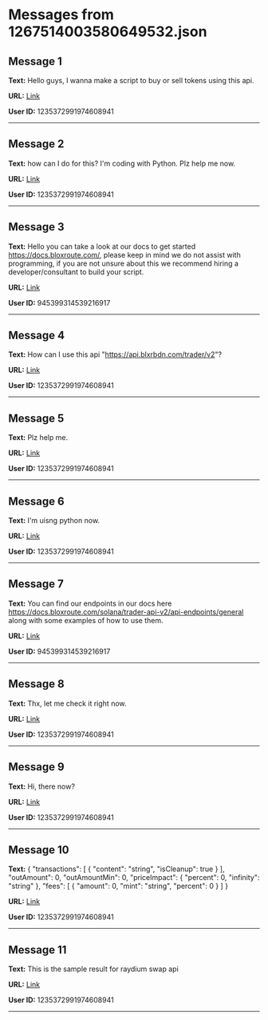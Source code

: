 # Messages from 1267514003580649532.json

## Message 1

**Text:** Hello guys, I wanna make a script to buy or sell tokens using this api.

**URL:** [Link](https://discord.com/channels/638409433860407300/638411171233398824/1267514003580649532)

**User ID:** 1235372991974608941

---

## Message 2

**Text:** how can I do for this?
I'm coding with Python. Plz help me now.

**URL:** [Link](https://discord.com/channels/638409433860407300/638411171233398824/1267514172409909390)

**User ID:** 1235372991974608941

---

## Message 3

**Text:** Hello you can take a look at our docs to get started https://docs.bloxroute.com/, please keep in mind we do not assist with programming, if you are not unsure about this we recommend hiring a developer/consultant to build your script.

**URL:** [Link](https://discord.com/channels/638409433860407300/638411171233398824/1267515560317423616)

**User ID:** 945399314539216917

---

## Message 4

**Text:** How can I use this api "https://api.blxrbdn.com/trader/v2"?

**URL:** [Link](https://discord.com/channels/638409433860407300/638411171233398824/1267579099627524137)

**User ID:** 1235372991974608941

---

## Message 5

**Text:** Plz help me.

**URL:** [Link](https://discord.com/channels/638409433860407300/638411171233398824/1267579123115495586)

**User ID:** 1235372991974608941

---

## Message 6

**Text:** I'm uisng python now.

**URL:** [Link](https://discord.com/channels/638409433860407300/638411171233398824/1267579184939536384)

**User ID:** 1235372991974608941

---

## Message 7

**Text:** You can find our endpoints in our docs here https://docs.bloxroute.com/solana/trader-api-v2/api-endpoints/general along with some examples of how to use them.

**URL:** [Link](https://discord.com/channels/638409433860407300/638411171233398824/1267582030665744425)

**User ID:** 945399314539216917

---

## Message 8

**Text:** Thx, let me check it right now.

**URL:** [Link](https://discord.com/channels/638409433860407300/638411171233398824/1267582313726869567)

**User ID:** 1235372991974608941

---

## Message 9

**Text:** Hi, there now?

**URL:** [Link](https://discord.com/channels/638409433860407300/638411171233398824/1268224625645719725)

**User ID:** 1235372991974608941

---

## Message 10

**Text:** {
  "transactions": [
    {
      "content": "string",
      "isCleanup": true
    }
  ],
  "outAmount": 0,
  "outAmountMin": 0,
  "priceImpact": {
    "percent": 0,
    "infinity": "string"
  },
  "fees": [
    {
      "amount": 0,
      "mint": "string",
      "percent": 0
    }
  ]
}

**URL:** [Link](https://discord.com/channels/638409433860407300/638411171233398824/1268224761868324874)

**User ID:** 1235372991974608941

---

## Message 11

**Text:** This is the sample result for raydium swap api

**URL:** [Link](https://discord.com/channels/638409433860407300/638411171233398824/1268224888720855154)

**User ID:** 1235372991974608941

---

